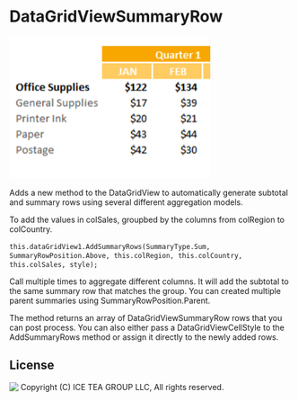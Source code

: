 DataGridViewSummaryRow
====

<img src="../Support/Images/SummaryRow.png" width="358" height="252">

Adds a new method to the DataGridView to automatically generate subtotal and summary rows using several different aggregation models.

To add the values in colSales, groupbed by the columns from colRegion to colCountry.

~~~
this.dataGridView1.AddSummaryRows(SummaryType.Sum, SummaryRowPosition.Above, this.colRegion, this.colCountry, this.colSales, style);
~~~

Call multiple times to aggregate different columns. It will add the subtotal to the same summary row that matches the group. You can created multiple parent summaries using SummaryRowPosition.Parent.

The method returns an array of DataGridViewSummaryRow rows that you can post process. You can also either pass a DataGridViewCellStyle to the AddSummaryRows method or assign it directly to the newly added rows.


License
-------
<img src="http://iceteagroup.com/wp-content/uploads/2017/01/Square-64x64-trasp.png" height="20" align="top"> Copyright (C) ICE TEA GROUP LLC, All rights reserved.
